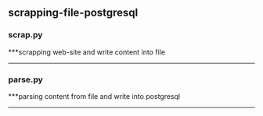 ## scrapping-file-postgresql
### scrap.py
***scrapping web-site and write content into file
___
### parse.py
***parsing content from file and write into postgresql
___
